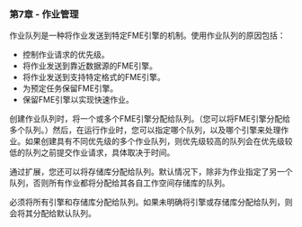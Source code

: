 ### 第7章 - 作业管理

作业队列是一种将作业发送到特定FME引擎的机制。使用作业队列的原因包括：

- 控制作业请求的优先级。
- 将作业发送到靠近数据源的FME引擎。
- 将作业发送到支持特定格式的FME引擎。
- 为预定任务保留FME引擎。
- 保留FME引擎以实现快速作业。

创建作业队列时，将一个或多个FME引擎分配给队列。（您可以将FME引擎分配给多个队列。）然后，在运行作业时，您可以指定哪个队列，以及哪个引擎来处理作业。如果创建具有不同优先级的多个作业队列，则优先级较高的队列会在优先级较低的队列之前提交作业请求，具体取决于时间。

通过扩展，您还可以将存储库分配给队列。默认情况下，除非为作业指定了另一个队列，否则所有作业都将分配给其各自工作空间存储库的队列。

必须将所有引擎和存储库分配给队列。如果未明确将引擎或存储库分配给队列，则会将其分配给默认队列。
